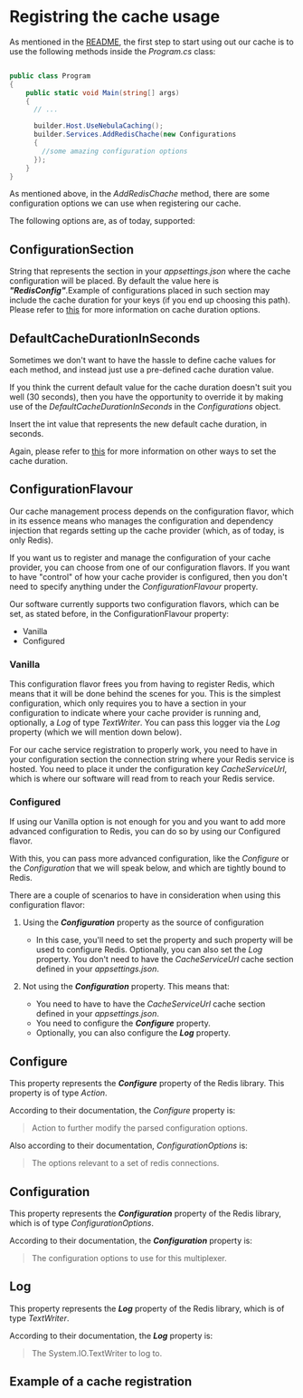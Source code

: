 # Registring the cache usage

As mentioned in the [README](../../../README.md), the first step to start using out our cache is to use the following methods inside the *Program.cs* class:

```csharp

public class Program
{
    public static void Main(string[] args)
    {
      // ...

      builder.Host.UseNebulaCaching();
      builder.Services.AddRedisChache(new Configurations
      {
        //some amazing configuration options
      });
    }
}

```

As mentioned above, in the *AddRedisChache* method, there are some configuration options we can use when registering our cache.

The following options are, as of today, supported:

## ConfigurationSection
String that represents the section in your *appsettings.json* where the cache configuration will be placed. By default the value here is ***"RedisConfig"***.Example of configurations placed in such section may include the cache duration for your keys (if you end up choosing this path). Please refer to [this](../AttributeUsage/AttributeUsage.md) for more information on cache duration options.

## DefaultCacheDurationInSeconds
Sometimes we don't want to have the hassle to define cache values for each method, and instead just use a pre-defined cache duration value.

If you think the current default value for the cache duration doesn't suit you well (30 seconds), then you have the opportunity to override it by making use of the *DefaultCacheDurationInSeconds* in the *Configurations* object.

Insert the int value that represents the new default cache duration, in seconds.

Again, please refer to [this](../AttributeUsage/AttributeUsage.md) for more information on other ways to set the cache duration.

## ConfigurationFlavour
Our cache management process depends on the configuration flavor, which in its essence means who manages the configuration and dependency injection that regards setting up the cache provider (which, as of today, is only Redis).

If you want us to register and manage the configuration of your cache provider, you can choose from one of our configuration flavors. If you want to have "control" of how your cache provider is configured, then you don't need to specify anything under the *ConfigurationFlavour* property.

Our software currently supports two configuration flavors, which can be set, as stated before, in the ConfigurationFlavour property:
- Vanilla
- Configured

### Vanilla
This configuration flavor frees you from having to register Redis, which means that it will be done behind the scenes for you. This is the simplest configuration, which only requires you to have a section in your configuration to indicate where your cache provider is running and, optionally, a *Log* of type *TextWriter*. You can pass this logger via the *Log* property (which we will mention down below).

For our cache service registration to properly work, you need to have in your configuration section the connection string where your Redis service is hosted. You need to place it under the configuration key *CacheServiceUrl*, which is where our software will read from to reach your Redis service.

### Configured
If using our Vanilla option is not enough for you and you want to add more advanced configuration to Redis, you can do so by using our Configured flavor.

With this, you can pass more advanced configuration, like the *Configure* or the *Configuration* that we will speak below, and which are tightly bound to Redis.

There are a couple of scenarios to have in consideration when using this configuration flavor:
1. Using the ***Configuration*** property as the source of configuration
   - In this case, you'll need to set the property and such property will be used to configure Redis. Optionally, you can also set the *Log* property. You don't need to have the *CacheServiceUrl* cache section defined in your *appsettings.json*.

2. Not using the ***Configuration*** property. This means that:
   - You need to have to have the *CacheServiceUrl* cache section defined in your *appsettings.json*.
   - You need to configure the ***Configure*** property.
   - Optionally, you can also configure the ***Log*** property.

## Configure
This property represents the ***Configure*** property of the Redis library. This property is of type *Action<ConfigurationOptions>*.

According to their documentation, the *Configure* property is:
> Action to further modify the parsed configuration options.

Also according to their documentation, *ConfigurationOptions* is:
> The options relevant to a set of redis connections.

## Configuration
This property represents the ***Configuration*** property of the Redis library, which is of type *ConfigurationOptions*.

According to their documentation, the ***Configuration*** property is:
> The configuration options to use for this multiplexer.

## Log
This property represents the ***Log*** property of the Redis library, which is of type *TextWriter*.

According to their documentation, the ***Log*** property is:
> The System.IO.TextWriter to log to.

## Example of a cache registration